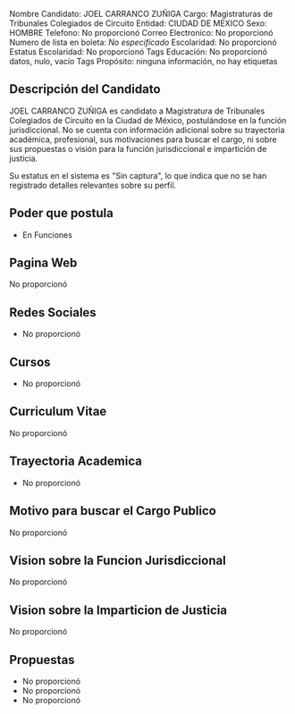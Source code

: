 Nombre Candidato: JOEL CARRANCO ZUÑIGA
Cargo: Magistraturas de Tribunales Colegiados de Circuito
Entidad: CIUDAD DE MEXICO
Sexo: HOMBRE
Telefono: No proporcionó
Correo Electronico: No proporcionó
Numero de lista en boleta: *No especificado*
Escolaridad: No proporcionó
Estatus Escolaridad: No proporcionó
Tags Educación: No proporcionó datos, nulo, vacío
Tags Propósito: ninguna información, no hay etiquetas


## Descripción del Candidato 

JOEL CARRANCO ZUÑIGA es candidato a Magistratura de Tribunales Colegiados de Circuito en la Ciudad de México, postulándose en la función jurisdiccional. No se cuenta con información adicional sobre su trayectoria académica, profesional, sus motivaciones para buscar el cargo, ni sobre sus propuestas o visión para la función jurisdiccional e impartición de justicia.

Su estatus en el sistema es "Sin captura", lo que indica que no se han registrado detalles relevantes sobre su perfil.


## Poder que postula

- En Funciones


## Pagina Web

No proporcionó


## Redes Sociales

- No proporcionó


## Cursos

- No proporcionó


## Curriculum Vitae

No proporcionó


## Trayectoria Academica

- No proporcionó


## Motivo para buscar el Cargo Publico

No proporcionó


## Vision sobre la Funcion Jurisdiccional

No proporcionó


## Vision sobre la Imparticion de Justicia

No proporcionó


## Propuestas

- No proporcionó
- No proporcionó
- No proporcionó

